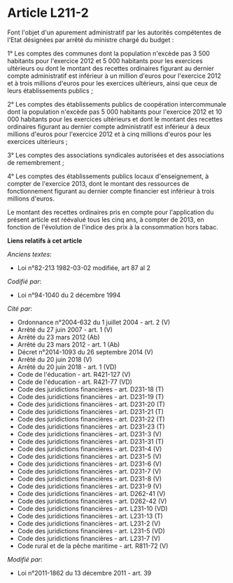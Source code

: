 # Article L211-2

Font l'objet d'un apurement administratif par les autorités compétentes de l'Etat désignées par arrêté du ministre chargé du
budget : 

1° Les comptes des communes dont la population n'excède pas 3 500 habitants pour l'exercice 2012 et 5 000 habitants pour les
exercices ultérieurs ou dont le montant des recettes ordinaires figurant au dernier compte administratif est inférieur à un
million d'euros pour l'exercice 2012 et à trois millions d'euros pour les exercices ultérieurs, ainsi que ceux de leurs
établissements publics ; 

2° Les comptes des établissements publics de coopération intercommunale dont la population n'excède pas 5 000 habitants pour
l'exercice 2012 et 10 000 habitants pour les exercices ultérieurs et dont le montant des recettes ordinaires figurant au
dernier compte administratif est inférieur à deux millions d'euros pour l'exercice 2012 et à cinq millions d'euros pour les
exercices ultérieurs ; 

3° Les comptes des associations syndicales autorisées et des associations de remembrement ; 

4° Les comptes des établissements publics locaux d'enseignement, à compter de l'exercice 2013, dont le montant des ressources
de fonctionnement figurant au dernier compte financier est inférieur à trois millions d'euros. 

Le montant des recettes ordinaires pris en compte pour l'application du présent article est réévalué tous les cinq ans, à
compter de 2013, en fonction de l'évolution de l'indice des prix à la consommation hors tabac.

**Liens relatifs à cet article**

_Anciens textes_:

  - Loi n°82-213 1982-03-02 modifiée, art 87 al 2

_Codifié par_:

  - Loi n°94-1040 du 2 décembre 1994

_Cité par_:

  - Ordonnance n°2004-632 du 1 juillet 2004 - art. 2 (V)
  - Arrêté du 27 juin 2007 - art. 1 (V)
  - Arrêté du 23 mars 2012 (Ab)
  - Arrêté du 23 mars 2012 - art. 1 (Ab)
  - Décret n°2014-1093 du 26 septembre 2014 (V)
  - Arrêté du 20 juin 2018 (V)
  - Arrêté du 20 juin 2018 - art. 1 (VD)
  - Code de l'éducation - art. R421-127 (V)
  - Code de l'éducation - art. R421-77 (VD)
  - Code des juridictions financières - art. D231-18 (T)
  - Code des juridictions financières - art. D231-19 (T)
  - Code des juridictions financières - art. D231-20 (T)
  - Code des juridictions financières - art. D231-21 (T)
  - Code des juridictions financières - art. D231-22 (T)
  - Code des juridictions financières - art. D231-23 (T)
  - Code des juridictions financières - art. D231-3 (V)
  - Code des juridictions financières - art. D231-31 (T)
  - Code des juridictions financières - art. D231-4 (V)
  - Code des juridictions financières - art. D231-5 (V)
  - Code des juridictions financières - art. D231-6 (V)
  - Code des juridictions financières - art. D231-7 (V)
  - Code des juridictions financières - art. D231-8 (V)
  - Code des juridictions financières - art. D231-9 (V)
  - Code des juridictions financières - art. D262-41 (V)
  - Code des juridictions financières - art. D262-42 (V)
  - Code des juridictions financières - art. L231-10 (VD)
  - Code des juridictions financières - art. L231-13 (T)
  - Code des juridictions financières - art. L231-2 (V)
  - Code des juridictions financières - art. L231-5 (VD)
  - Code des juridictions financières - art. L231-7 (V)
  - Code rural et de la pêche maritime - art. R811-72 (V)

_Modifié par_:

  - Loi n°2011-1862 du 13 décembre 2011 - art. 39
